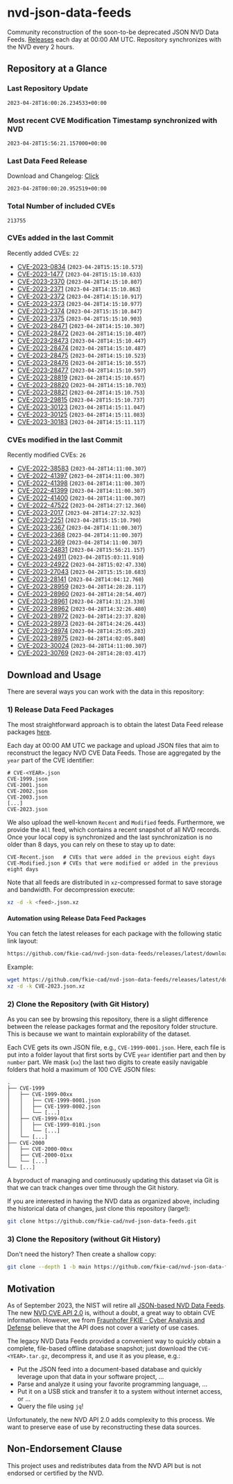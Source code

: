 # nvd-json-data-feeds

Community reconstruction of the soon-to-be deprecated JSON NVD Data Feeds. 
[Releases](releases/latest) each day at 00:00 AM UTC.
Repository synchronizes with the NVD every 2 hours.

## Repository at a Glance

### Last Repository Update

```plain
2023-04-28T16:00:26.234533+00:00
```

### Most recent CVE Modification Timestamp synchronized with NVD

```plain
2023-04-28T15:56:21.157000+00:00
```

### Last Data Feed Release

Download and Changelog: [Click](releases/latest)

```plain
2023-04-28T00:00:20.952519+00:00
```

### Total Number of included CVEs

```plain
213755
```

### CVEs added in the last Commit

Recently added CVEs: `22`

* [CVE-2023-0834](CVE-2023/CVE-2023-08xx/CVE-2023-0834.json) (`2023-04-28T15:15:10.573`)
* [CVE-2023-1477](CVE-2023/CVE-2023-14xx/CVE-2023-1477.json) (`2023-04-28T15:15:10.633`)
* [CVE-2023-2370](CVE-2023/CVE-2023-23xx/CVE-2023-2370.json) (`2023-04-28T14:15:10.807`)
* [CVE-2023-2371](CVE-2023/CVE-2023-23xx/CVE-2023-2371.json) (`2023-04-28T14:15:10.863`)
* [CVE-2023-2372](CVE-2023/CVE-2023-23xx/CVE-2023-2372.json) (`2023-04-28T14:15:10.917`)
* [CVE-2023-2373](CVE-2023/CVE-2023-23xx/CVE-2023-2373.json) (`2023-04-28T14:15:10.977`)
* [CVE-2023-2374](CVE-2023/CVE-2023-23xx/CVE-2023-2374.json) (`2023-04-28T15:15:10.847`)
* [CVE-2023-2375](CVE-2023/CVE-2023-23xx/CVE-2023-2375.json) (`2023-04-28T15:15:10.903`)
* [CVE-2023-28471](CVE-2023/CVE-2023-284xx/CVE-2023-28471.json) (`2023-04-28T14:15:10.307`)
* [CVE-2023-28472](CVE-2023/CVE-2023-284xx/CVE-2023-28472.json) (`2023-04-28T14:15:10.407`)
* [CVE-2023-28473](CVE-2023/CVE-2023-284xx/CVE-2023-28473.json) (`2023-04-28T14:15:10.447`)
* [CVE-2023-28474](CVE-2023/CVE-2023-284xx/CVE-2023-28474.json) (`2023-04-28T14:15:10.487`)
* [CVE-2023-28475](CVE-2023/CVE-2023-284xx/CVE-2023-28475.json) (`2023-04-28T14:15:10.523`)
* [CVE-2023-28476](CVE-2023/CVE-2023-284xx/CVE-2023-28476.json) (`2023-04-28T14:15:10.557`)
* [CVE-2023-28477](CVE-2023/CVE-2023-284xx/CVE-2023-28477.json) (`2023-04-28T14:15:10.597`)
* [CVE-2023-28819](CVE-2023/CVE-2023-288xx/CVE-2023-28819.json) (`2023-04-28T14:15:10.657`)
* [CVE-2023-28820](CVE-2023/CVE-2023-288xx/CVE-2023-28820.json) (`2023-04-28T14:15:10.703`)
* [CVE-2023-28821](CVE-2023/CVE-2023-288xx/CVE-2023-28821.json) (`2023-04-28T14:15:10.753`)
* [CVE-2023-29815](CVE-2023/CVE-2023-298xx/CVE-2023-29815.json) (`2023-04-28T15:15:10.737`)
* [CVE-2023-30123](CVE-2023/CVE-2023-301xx/CVE-2023-30123.json) (`2023-04-28T14:15:11.047`)
* [CVE-2023-30125](CVE-2023/CVE-2023-301xx/CVE-2023-30125.json) (`2023-04-28T14:15:11.083`)
* [CVE-2023-30183](CVE-2023/CVE-2023-301xx/CVE-2023-30183.json) (`2023-04-28T14:15:11.117`)


### CVEs modified in the last Commit

Recently modified CVEs: `26`

* [CVE-2022-38583](CVE-2022/CVE-2022-385xx/CVE-2022-38583.json) (`2023-04-28T14:11:00.307`)
* [CVE-2022-41397](CVE-2022/CVE-2022-413xx/CVE-2022-41397.json) (`2023-04-28T14:11:00.307`)
* [CVE-2022-41398](CVE-2022/CVE-2022-413xx/CVE-2022-41398.json) (`2023-04-28T14:11:00.307`)
* [CVE-2022-41399](CVE-2022/CVE-2022-413xx/CVE-2022-41399.json) (`2023-04-28T14:11:00.307`)
* [CVE-2022-41400](CVE-2022/CVE-2022-414xx/CVE-2022-41400.json) (`2023-04-28T14:11:00.307`)
* [CVE-2022-47522](CVE-2022/CVE-2022-475xx/CVE-2022-47522.json) (`2023-04-28T14:27:12.360`)
* [CVE-2023-2017](CVE-2023/CVE-2023-20xx/CVE-2023-2017.json) (`2023-04-28T14:27:32.923`)
* [CVE-2023-2251](CVE-2023/CVE-2023-22xx/CVE-2023-2251.json) (`2023-04-28T15:15:10.790`)
* [CVE-2023-2367](CVE-2023/CVE-2023-23xx/CVE-2023-2367.json) (`2023-04-28T14:11:00.307`)
* [CVE-2023-2368](CVE-2023/CVE-2023-23xx/CVE-2023-2368.json) (`2023-04-28T14:11:00.307`)
* [CVE-2023-2369](CVE-2023/CVE-2023-23xx/CVE-2023-2369.json) (`2023-04-28T14:11:00.307`)
* [CVE-2023-24831](CVE-2023/CVE-2023-248xx/CVE-2023-24831.json) (`2023-04-28T15:56:21.157`)
* [CVE-2023-24911](CVE-2023/CVE-2023-249xx/CVE-2023-24911.json) (`2023-04-28T15:03:11.910`)
* [CVE-2023-24922](CVE-2023/CVE-2023-249xx/CVE-2023-24922.json) (`2023-04-28T15:02:47.330`)
* [CVE-2023-27043](CVE-2023/CVE-2023-270xx/CVE-2023-27043.json) (`2023-04-28T15:15:10.683`)
* [CVE-2023-28141](CVE-2023/CVE-2023-281xx/CVE-2023-28141.json) (`2023-04-28T14:04:12.760`)
* [CVE-2023-28959](CVE-2023/CVE-2023-289xx/CVE-2023-28959.json) (`2023-04-28T14:28:28.117`)
* [CVE-2023-28960](CVE-2023/CVE-2023-289xx/CVE-2023-28960.json) (`2023-04-28T14:28:54.407`)
* [CVE-2023-28961](CVE-2023/CVE-2023-289xx/CVE-2023-28961.json) (`2023-04-28T14:31:23.330`)
* [CVE-2023-28962](CVE-2023/CVE-2023-289xx/CVE-2023-28962.json) (`2023-04-28T14:32:26.480`)
* [CVE-2023-28972](CVE-2023/CVE-2023-289xx/CVE-2023-28972.json) (`2023-04-28T14:23:37.820`)
* [CVE-2023-28973](CVE-2023/CVE-2023-289xx/CVE-2023-28973.json) (`2023-04-28T14:24:26.443`)
* [CVE-2023-28974](CVE-2023/CVE-2023-289xx/CVE-2023-28974.json) (`2023-04-28T14:25:05.283`)
* [CVE-2023-28975](CVE-2023/CVE-2023-289xx/CVE-2023-28975.json) (`2023-04-28T14:02:05.840`)
* [CVE-2023-30024](CVE-2023/CVE-2023-300xx/CVE-2023-30024.json) (`2023-04-28T14:11:00.307`)
* [CVE-2023-30769](CVE-2023/CVE-2023-307xx/CVE-2023-30769.json) (`2023-04-28T14:28:03.417`)


## Download and Usage

There are several ways you can work with the data in this repository:

### 1) Release Data Feed Packages

The most straightforward approach is to obtain the latest Data Feed release packages [here](releases/latest).

Each day at 00:00 AM UTC we package and upload JSON files that aim to reconstruct the legacy NVD CVE Data Feeds.
Those are aggregated by the `year` part of the CVE identifier:

```
# CVE-<YEAR>.json
CVE-1999.json
CVE-2001.json
CVE-2002.json
CVE-2003.json
[...]
CVE-2023.json
```

We also upload the well-known `Recent` and `Modified` feeds.
Furthermore, we provide the `All` feed, which contains a recent snapshot of all NVD records.
Once your local copy is synchronized and the last synchronization is no older than 8 days, you can rely on these to stay up to date:

```plain
CVE-Recent.json   # CVEs that were added in the previous eight days
CVE-Modified.json # CVEs that were modified or added in the previous eight days
```

Note that all feeds are distributed in `xz`-compressed format to save storage and bandwidth.
For decompression execute:

```sh
xz -d -k <feed>.json.xz
```


#### Automation using Release Data Feed Packages

You can fetch the latest releases for each package with the following static link layout:

```sh
https://github.com/fkie-cad/nvd-json-data-feeds/releases/latest/download/CVE-<YEAR>.json.xz
```

Example:

```sh
wget https://github.com/fkie-cad/nvd-json-data-feeds/releases/latest/download/CVE-2023.json.xz
xz -d -k CVE-2023.json.xz
```

### 2) Clone the Repository (with Git History)

As you can see by browsing this repository, there is a slight difference between the release packages format and the repository folder structure.
This is because we want to maintain explorability of the dataset.

Each CVE gets its own JSON file, e.g., `CVE-1999-0001.json`.
Here, each file is put into a folder layout that first sorts by CVE `year` identifier part and then by `number` part.
We mask (`xx`) the last two digits to create easily navigable folders that hold a maximum of 100 CVE JSON files:

```plain
.
├── CVE-1999
│   ├── CVE-1999-00xx
│   │   ├── CVE-1999-0001.json
│   │   ├── CVE-1999-0002.json
│   │   └── [...]
│   ├── CVE-1999-01xx
│   │   ├── CVE-1999-0101.json
│   │   └── [...]
│   └── [...]
├── CVE-2000
│   ├── CVE-2000-00xx
│   ├── CVE-2000-01xx
│   └── [...]
└── [...]
```

A byproduct of managing and continuously updating this dataset via Git is that we can track changes over time through the Git history.

If you are interested in having the NVD data as organized above, including the historical data of changes, just clone this repository (large!):

```sh
git clone https://github.com/fkie-cad/nvd-json-data-feeds.git
```

### 3) Clone the Repository (without Git History)

Don't need the history? Then create a shallow copy:

```sh
git clone --depth 1 -b main https://github.com/fkie-cad/nvd-json-data-feeds.git
```

## Motivation

As of September 2023, the NIST will retire all [JSON-based NVD Data Feeds](https://nvd.nist.gov/vuln/data-feeds#divRetirementBanner-1).
The new [NVD CVE API 2.0](https://nvd.nist.gov/developers/vulnerabilities) is, without a doubt, a great way to obtain CVE information.
However, we from [Fraunhofer FKIE - Cyber Analysis and Defense](https://www.fkie.fraunhofer.de/en/departments/cad.html) believe that the API does not cover a variety of use cases.

The legacy NVD Data Feeds provided a convenient way to quickly obtain a complete, file-based offline database snapshot; just download the `CVE-<YEAR>.tar.gz`, decompress it, and use it as you please, e.g.:

* Put the JSON feed into a document-based database and quickly leverage upon that data in your software project, ...
* Parse and analyze it using your favorite programming language, ...
* Put it on a USB stick and transfer it to a system without internet access, or ...
* Query the file using `jq`!

Unfortunately, the new NVD API 2.0 adds complexity to this process.
We want to preserve ease of use by reconstructing these data sources.

## Non-Endorsement Clause

This project uses and redistributes data from the NVD API but is not endorsed or certified by the NVD.